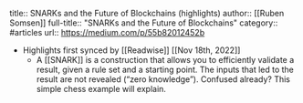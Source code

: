 title:: SNARKs and the Future of Blockchains (highlights)
author:: [[Ruben Somsen]]
full-title:: "SNARKs and the Future of Blockchains"
category:: #articles
url:: https://medium.com/p/55b82012452b

- Highlights first synced by [[Readwise]] [[Nov 18th, 2022]]
	- A [[SNARK]] is a construction that allows you to efficiently validate a result, given a rule set and a starting point. The inputs that led to the result are not revealed (“zero knowledge”). Confused already? This simple chess example will explain.